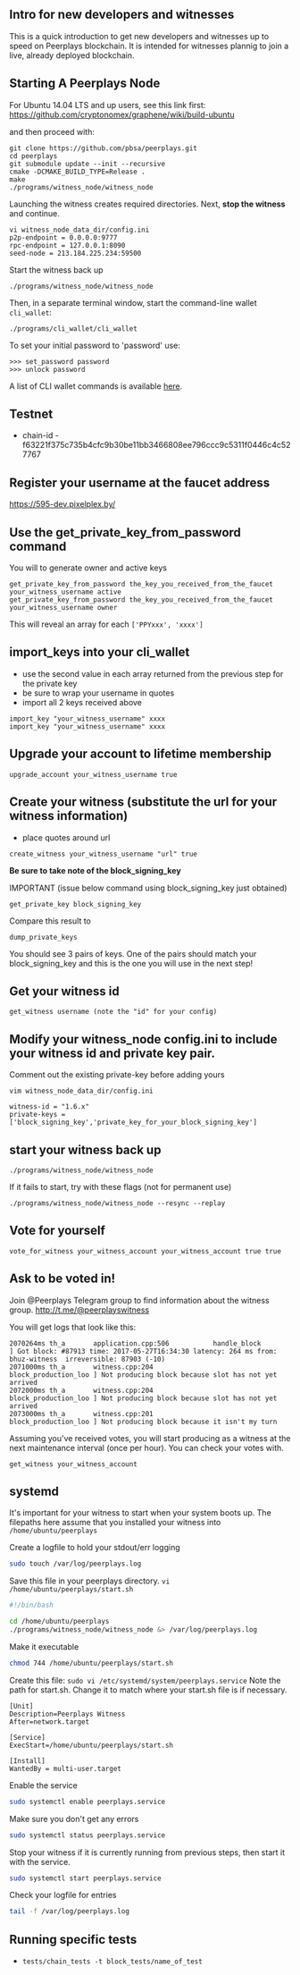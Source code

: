 Intro for new developers and witnesses
------------------------

This is a quick introduction to get new developers and witnesses up to speed on Peerplays blockchain. It is intended for witnesses plannig to join a live, already deployed blockchain.

Starting A Peerplays Node
-----------------

For Ubuntu 14.04 LTS and up users, see this link first:
    https://github.com/cryptonomex/graphene/wiki/build-ubuntu

and then proceed with:

    git clone https://github.com/pbsa/peerplays.git
    cd peerplays
    git submodule update --init --recursive
    cmake -DCMAKE_BUILD_TYPE=Release .
    make
    ./programs/witness_node/witness_node
    
Launching the witness creates required directories. Next, **stop the witness** and continue.

    vi witness_node_data_dir/config.ini
    p2p-endpoint = 0.0.0.0:9777
    rpc-endpoint = 127.0.0.1:8090
    seed-node = 213.184.225.234:59500
    
Start the witness back up

    ./programs/witness_node/witness_node

Then, in a separate terminal window, start the command-line wallet `cli_wallet`:

    ./programs/cli_wallet/cli_wallet

To set your initial password to 'password' use:

    >>> set_password password
    >>> unlock password


A list of CLI wallet commands is available
[here](https://github.com/PBSA/peerplays/blob/master/libraries/wallet/include/graphene/wallet/wallet.hpp).


Testnet
----------------------
- chain-id - f63221f375c735b4cfc9b30be11bb3466808ee796ccc9c5311f0446c4c527767

Register your username at the faucet address
---------------------------
https://595-dev.pixelplex.by/


Use the get_private_key_from_password command
---------------------------------
You will to generate owner and active keys

```
get_private_key_from_password the_key_you_received_from_the_faucet your_witness_username active
get_private_key_from_password the_key_you_received_from_the_faucet your_witness_username owner
```
This will reveal an array for each `['PPYxxx', 'xxxx']`

import_keys into your cli_wallet
-------------------------------
- use the second value in each array returned from the previous step for the private key
- be sure to wrap your username in quotes
- import all 2 keys received above
```
import_key "your_witness_username" xxxx
import_key "your_witness_username" xxxx
```

Upgrade your account to lifetime membership
--------------------------------
```
upgrade_account your_witness_username true
```

Create your witness (substitute the url for your witness information)
-------------------------------
- place quotes around url
```
create_witness your_witness_username "url" true
```
**Be sure to take note of the block_signing_key** 

IMPORTANT (issue below command using block_signing_key just obtained)
```
get_private_key block_signing_key
```
Compare this result to

```
dump_private_keys
```
You should see 3 pairs of keys. One of the pairs should match your block_signing_key and this is the one you will use in the next step!

Get your witness id
-----------------
```
get_witness username (note the "id" for your config)
```

Modify your witness_node config.ini to include **your** witness id and private key pair.
-------------------------
Comment out the existing private-key before adding yours
```
vim witness_node_data_dir/config.ini

witness-id = "1.6.x"
private-keys = ['block_signing_key','private_key_for_your_block_signing_key']
```

start your witness back up
------------------
```
./programs/witness_node/witness_node
```

If it fails to start, try with these flags (not for permanent use)

```
./programs/witness_node/witness_node --resync --replay
```

Vote for yourself
--------------
```
vote_for_witness your_witness_account your_witness_account true true
```

Ask to be voted in!
--------------

Join @Peerplays Telegram group to find information about the witness group.
http://t.me/@peerplayswitness

You will get logs that look like this:

```
2070264ms th_a       application.cpp:506           handle_block         ] Got block: #87913 time: 2017-05-27T16:34:30 latency: 264 ms from: bhuz-witness  irreversible: 87903 (-10)
2071000ms th_a       witness.cpp:204               block_production_loo ] Not producing block because slot has not yet arrived
2072000ms th_a       witness.cpp:204               block_production_loo ] Not producing block because slot has not yet arrived
2073000ms th_a       witness.cpp:201               block_production_loo ] Not producing block because it isn't my turn
```

Assuming you've received votes, you will start producing as a witness at the next maintenance interval (once per hour). You can check your votes with.

```
get_witness your_witness_account
```

systemd
----------------
It's important for your witness to start when your system boots up. The filepaths here assume that you installed your witness into `/home/ubuntu/peerplays`

Create a logfile to hold your stdout/err logging
```bash
sudo touch /var/log/peerplays.log
```

Save this file in your peerplays directory. `vi /home/ubuntu/peerplays/start.sh`
```bash
#!/bin/bash

cd /home/ubuntu/peerplays
./programs/witness_node/witness_node &> /var/log/peerplays.log
```
Make it executable
```bash
chmod 744 /home/ubuntu/peerplays/start.sh
```
Create this file: `sudo vi /etc/systemd/system/peerplays.service`
Note the path for start.sh. Change it to match where your start.sh file is if necessary.
```
[Unit]
Description=Peerplays Witness
After=network.target

[Service]
ExecStart=/home/ubuntu/peerplays/start.sh

[Install]
WantedBy = multi-user.target
```
Enable the service
```bash
sudo systemctl enable peerplays.service
```
Make sure you don't get any errors
```bash
sudo systemctl status peerplays.service
```
Stop your witness if it is currently running from previous steps, then start it with the service.
```bash
sudo systemctl start peerplays.service
```
Check your logfile for entries
```bash
tail -f /var/log/peerplays.log
```


Running specific tests
----------------------

- `tests/chain_tests -t block_tests/name_of_test`


 
